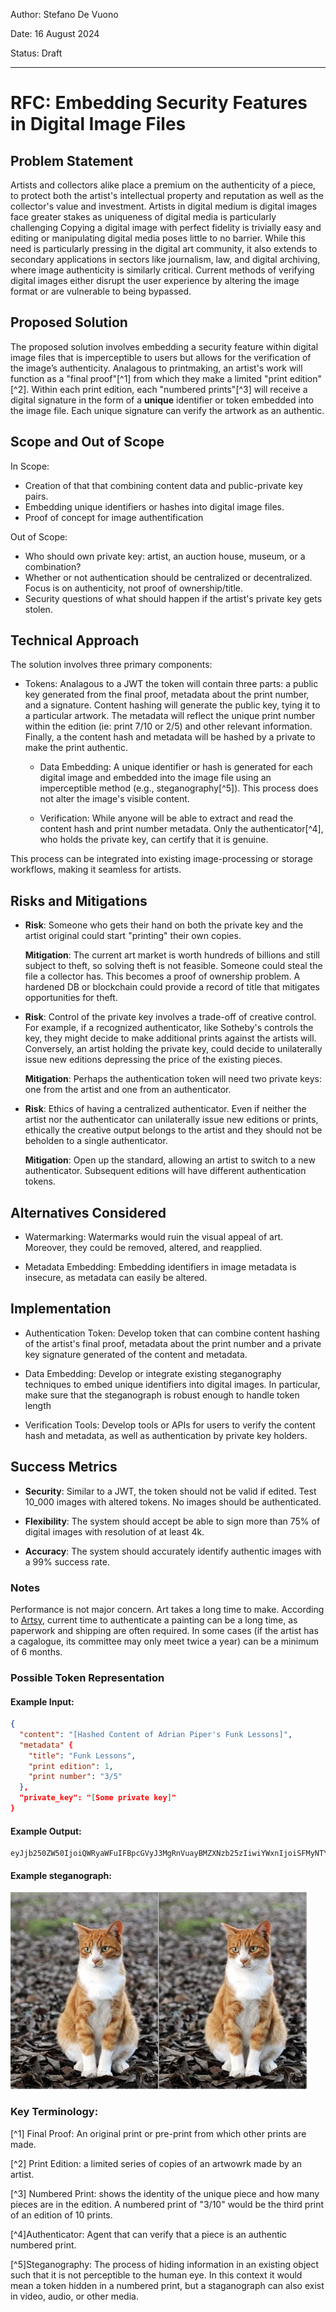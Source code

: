 Author: Stefano De Vuono

Date: 16 August 2024

Status: Draft

---
# RFC: Embedding Security Features in Digital Image Files

## Problem Statement

Artists and collectors alike place a premium on the authenticity of a piece, to protect both the artist's intellectual property and reputation as well as the collector's value and investment. Artists in digital medium is digital images face greater stakes as uniqueness of digital media is particularly challenging Copying a digital image with perfect fidelity is trivially easy and editing or manipulating digital media poses little to no barrier. While this need is particularly pressing in the digital art community, it also extends to secondary applications in sectors like journalism, law, and digital archiving, where image authenticity is similarly critical. Current methods of verifying digital images either disrupt the user experience by altering the image format or are vulnerable to being bypassed.

## Proposed Solution

The proposed solution involves embedding a security feature within digital image files that is imperceptible to users but allows for the verification of the image’s authenticity. Analagous to printmaking, an artist's work  will function as a "final proof"[^1] from which they make a limited "print edition"[^2]. Within each print edition, each "numbered prints"[^3] will receive a digital signature in the form of  a **unique** identifier or token embedded into the image file. Each unique signature can verify the artwork as an authentic.

## Scope and Out of Scope

In Scope:

- Creation of that that combining content data and public-private key pairs.
- Embedding unique identifiers or hashes into digital image files.
- Proof of concept for image authentification

Out of Scope:

- Who should own private key: artist, an auction house, museum, or a combination?
- Whether or not authentication should be centralized or decentralized. Focus is on authenticity, not proof of ownership/title.
- Security questions of what should happen if the artist's private key gets stolen.

 ## Technical Approach

The solution involves three primary components:

- Tokens: Analagous to a JWT the token will contain three parts: a public key generated from the final proof, metadata about the print number, and a signature. Content hashing will generate the public key, tying it to a particular artwork. The metadata will reflect the unique print number within the edition (ie: print 7/10 or 2/5) and other relevant information. Finally, a the content hash and metadata will be hashed by a private to make the print authentic.

    - Data Embedding: A unique identifier or hash is generated for each digital image and embedded into the image file using an imperceptible method (e.g., steganography[^5]). This process does not alter the image's visible content.

    - Verification: While anyone will be able to extract and read the content hash and print number metadata. Only the authenticator[^4], who holds the private key, can certify that it is genuine.
    
This process can be integrated into existing image-processing or storage workflows, making it seamless for artists.

## **Risks and Mitigations**

- **Risk**: Someone who gets their hand on both the private key and the artist original could start "printing" their own copies.

    **Mitigation**: The current art market is worth hundreds of billions and still subject to theft, so solving theft is not feasible. Someone could steal the file a collector has. This becomes a proof of ownership problem. A hardened DB or blockchain could provide a record of title that mitigates opportunities for theft.

- **Risk**: Control of the private key involves a trade-off of creative control. For example, if a recognized authenticator, like Sotheby's controls the key, they might decide to make additional prints against the artists will. Conversely, an artist holding the private key, could decide to unilaterally issue new editions depressing the price of the existing pieces.

    **Mitigation**: Perhaps the authentication token will need two private keys: one from the artist and one from an authenticator.

- **Risk**: Ethics of having a centralized authenticator. Even if neither the artist nor the authenticator can unilaterally issue new editions or prints, ethically the creative output belongs to the artist and they should not be beholden to a single authenticator.

    **Mitigation**: Open up the standard, allowing an artist to switch to a new authenticator. Subsequent editions will have different authentication tokens.

## Alternatives Considered

- Watermarking: Watermarks would ruin the visual appeal of art. Moreover, they could be removed, altered, and reapplied.

- Metadata Embedding: Embedding identifiers in image metadata is insecure, as metadata can easily be altered.


## Implementation

- Authentication Token: Develop token that can combine content hashing of the artist's final proof, metadata about the print number and a private key signature generated of the content and metadata.

 - Data Embedding: Develop or integrate existing steganography techniques to embed unique identifiers into digital images. In particular, make sure that the steganograph is robust enough to handle token length

- Verification Tools: Develop tools or APIs for users to verify the content hash and metadata, as well as authentication by private key holders.

## Success Metrics

- **Security**: Similar to a JWT, the token should not be valid if edited. Test 10_000 images with altered tokens. No images should be authenticated.

- **Flexibility**: The system should accept be able to sign more than 75% of digital images with resolution of at least 4k.

- **Accuracy**: The system should accurately identify authentic images with a 99% success rate.

### Notes

Performance is not major concern. Art takes a long time to make. According to [Artsy](https://www.artsy.net/article/artsy-editorial-what-to-do-if-you-think-you-ve-found-a-masterpiece-in-the-attic), current time to authenticate a painting can be a long time, as paperwork and shipping are often required. In some cases (if the artist has a cagalogue, its committee may only meet twice a year) can be a minimum of 6 months.

### Possible Token Representation
#### Example Input:
```json
{
  "content": "[Hashed Content of Adrian Piper's Funk Lessons]",
  "metadata" {
    "title": "Funk Lessons",
    "print edition": 1,
    "print number": "3/5"
  },
  "private_key": "[Some private key]"
}
```

#### Example Output:
```jwt
eyJjb250ZW50IjoiQWRyaWFuIFBpcGVyJ3MgRnVuayBMZXNzb25zIiwiYWxnIjoiSFMyNTYifQ.eyJ0aXRsZSI6IkZ1bmsgTGVzc29ucyIsInByaW50IGVkaXRpb24iOjEsInByaW50IG51bWJlciI6IjMvNSJ9._cVj6EVj2vJ6vSV6JLeZFOSKHHN3A0VS84h0qR9aSEs
```


#### Example steganograph:

![steganograph of cat](./steganograph.jpg)


### Key Terminology:

[^1] Final Proof: An original print or pre-print from which other prints are made.

[^2] Print Edition: a limited series of copies of an artwowrk made by an artist.

[^3] Numbered Print: shows the identity of the unique piece and how many pieces are in the edition. A numbered print of "3/10" would be the third print of an edition of 10 prints.

[^4]Authenticator: Agent that can verify that a piece is an authentic numbered print.

[^5]Steganography: The process of hiding information in an existing object such that it is not perceptible to the human eye. In this context it would mean a token hidden in a numbered print, but a staganograph can also exist in video, audio, or other media.